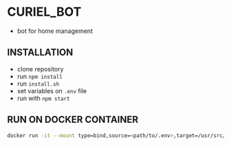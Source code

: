 # CURIEL_BOT
- bot for home management

## INSTALLATION
- clone repository
- run  `npm install`
- run `install.sh`
- set variables on `.env` file
- run with  `npm start`

## RUN ON DOCKER CONTAINER 

```bash
docker run -it --mount type=bind,source=<path/to/.env>,target=/usr/src/curiel_bot/.env --mount type=bind,source=<path/to/data/folder>,target=/usr/src/curiel_bot/data --name cb carnivuth/curiel_bot:latest 
```